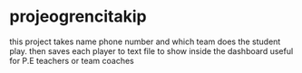 # projeogrencitakip
this project takes name phone number and which team does the student play.
then saves each player to text file to show inside the dashboard 
useful for P.E teachers or team coaches
